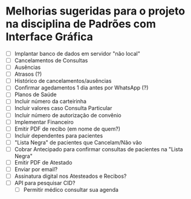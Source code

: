 # Melhorias sugeridas para o projeto na disciplina de Padrões com Interface Gráfica

- [ ] Implantar banco de dados em servidor "não local"
- [ ] Cancelamentos de Consultas
- [ ] Ausências
- [ ] Atrasos (?)
- [ ] Histórico de cancelamentos/ausências
- [ ] Confirmar agedamentos 1 dia antes por WhatsApp (?)
- [ ] Planos de Saúde
- [ ] Incluir número da carteirinha
- [ ] Incluir valores caso Consulta Particular
- [ ] Incluir número de autorização de convênio
- [ ] Implementar Financeiro
- [ ] Emitir PDF de recibo (em nome de quem?)
- [ ] Incluir dependentes para pacientes
- [ ] "Lista Negra" de pacientes que Cancelam/Não vão
- [ ] Cobrar Antecipado para confirmar consultas de pacientes na "Lista Negra"
- [ ] Emitir PDF de Atestado
- [ ] Enviar por email?
- [ ] Assinatura digital nos Atesteados e Recibos?
- [ ] API para pesquisar CID?
  - [ ] Permitir médico consultar sua agenda
